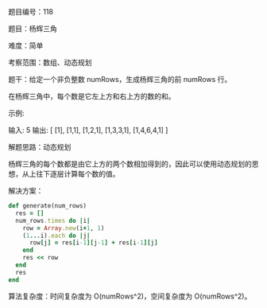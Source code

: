 题目编号：118

题目：杨辉三角

难度：简单

考察范围：数组、动态规划

题干：给定一个非负整数 numRows，生成杨辉三角的前 numRows 行。

在杨辉三角中，每个数是它左上方和右上方的数的和。

示例:

输入: 5
输出:
[
     [1],
    [1,1],
   [1,2,1],
  [1,3,3,1],
 [1,4,6,4,1]
]

解题思路：动态规划

杨辉三角的每个数都是由它上方的两个数相加得到的，因此可以使用动态规划的思想，从上往下逐层计算每个数的值。

解决方案：

```ruby
def generate(num_rows)
  res = []
  num_rows.times do |i|
    row = Array.new(i+1, 1)
    (1...i).each do |j|
      row[j] = res[i-1][j-1] + res[i-1][j]
    end
    res << row
  end
  res
end
```

算法复杂度：时间复杂度为 O(numRows^2)，空间复杂度为 O(numRows^2)。